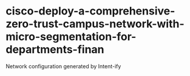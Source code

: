 # cisco-deploy-a-comprehensive-zero-trust-campus-network-with-micro-segmentation-for-departments-finan
Network configuration generated by Intent-ify
